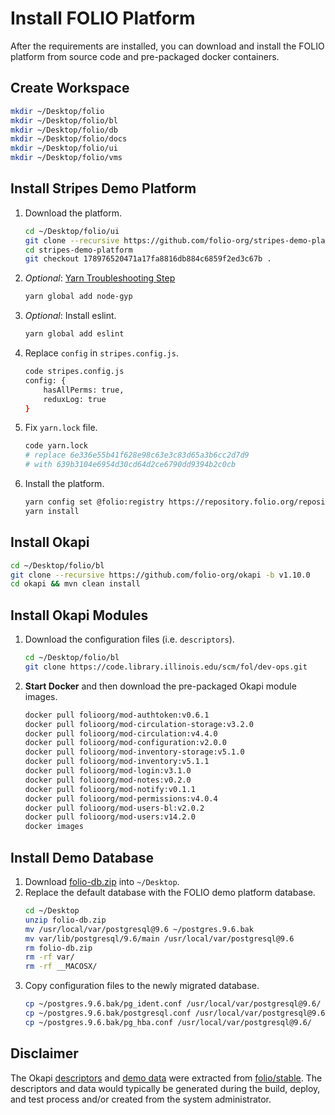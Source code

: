 # Install FOLIO Platform

After the requirements are installed, you can download and install the FOLIO platform from source code and pre-packaged docker containers.

## Create Workspace

```bash
mkdir ~/Desktop/folio
mkdir ~/Desktop/folio/bl
mkdir ~/Desktop/folio/db
mkdir ~/Desktop/folio/docs
mkdir ~/Desktop/folio/ui
mkdir ~/Desktop/folio/vms
```

## Install Stripes Demo Platform

1. Download the platform.
    ```bash
    cd ~/Desktop/folio/ui
    git clone --recursive https://github.com/folio-org/stripes-demo-platform
    cd stripes-demo-platform
    git checkout 178976520471a17fa8816db884c6859f2ed3c67b .
    ```
1. *Optional*: [Yarn Troubleshooting Step](https://github.com/yarnpkg/yarn/issues/3507)
    ```bash
    yarn global add node-gyp
    ```
1. *Optional*: Install eslint.
    ```bash
    yarn global add eslint
    ```
1. Replace `config` in `stripes.config.js`.
    ```bash
    code stripes.config.js
    config: {
        hasAllPerms: true,
        reduxLog: true
    }
    ```
1. Fix `yarn.lock` file.
    ```bash
    code yarn.lock
    # replace 6e336e55b41f628e98c63e3c83d65a3b6cc2d7d9
    # with 639b3104e6954d30cd64d2ce6790dd9394b2c0cb
    ```
1. Install the platform.
    ```bash
    yarn config set @folio:registry https://repository.folio.org/repository/npm-folio/
    yarn install
    ```

## Install Okapi

```bash
cd ~/Desktop/folio/bl
git clone --recursive https://github.com/folio-org/okapi -b v1.10.0
cd okapi && mvn clean install
```

## Install Okapi Modules

1. Download the configuration files (i.e. `descriptors`).
    ```bash
    cd ~/Desktop/folio/bl
    git clone https://code.library.illinois.edu/scm/fol/dev-ops.git
    ```
1. **Start Docker** and then download the pre-packaged Okapi module images.
    ```bash
    docker pull folioorg/mod-authtoken:v0.6.1
    docker pull folioorg/mod-circulation-storage:v3.2.0
    docker pull folioorg/mod-circulation:v4.4.0
    docker pull folioorg/mod-configuration:v2.0.0
    docker pull folioorg/mod-inventory-storage:v5.1.0
    docker pull folioorg/mod-inventory:v5.1.1
    docker pull folioorg/mod-login:v3.1.0
    docker pull folioorg/mod-notes:v0.2.0
    docker pull folioorg/mod-notify:v0.1.1
    docker pull folioorg/mod-permissions:v4.0.4
    docker pull folioorg/mod-users-bl:v2.0.2
    docker pull folioorg/mod-users:v14.2.0
    docker images
    ```

## Install Demo Database

1. Download [folio-db.zip](https://uofi.app.box.com/s/atlz23qsmrl5hxnf2hjxgrtl9dq04k1p) into `~/Desktop`.
1. Replace the default database with the FOLIO demo platform database.
    ```bash
    cd ~/Desktop
    unzip folio-db.zip
    mv /usr/local/var/postgresql@9.6 ~/postgres.9.6.bak
    mv var/lib/postgresql/9.6/main /usr/local/var/postgresql@9.6
    rm folio-db.zip
    rm -rf var/
    rm -rf __MACOSX/
    ```
1. Copy configuration files to the newly migrated database.
    ```bash
    cp ~/postgres.9.6.bak/pg_ident.conf /usr/local/var/postgresql@9.6/
    cp ~/postgres.9.6.bak/postgresql.conf /usr/local/var/postgresql@9.6/
    cp ~/postgres.9.6.bak/pg_hba.conf /usr/local/var/postgresql@9.6/
    ```

## Disclaimer

The Okapi [descriptors](https://code.library.illinois.edu/scm/fol/dev-ops.git) and [demo data](https://uofi.box.com/s/atlz23qsmrl5hxnf2hjxgrtl9dq04k1p) were extracted from [folio/stable](https://app.vagrantup.com/folio/boxes/stable). The descriptors and data would typically be generated during the build, deploy, and test process and/or created from the system administrator.
